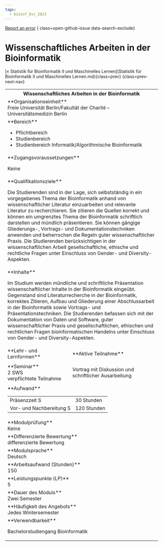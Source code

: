 ```yaml
---
tags:
  - bioinf_bsc_2023
---
```

[Report an error](https://github.com/SGSSGene/FUB-SUP/issues/new?title=Error%20in%20%22Wissenschaftliches%20Arbeiten%20in%20der%20Bioinformatik%22&body=There%20seems%20to%20be%20an%20error%20in%20module%20%22Wissenschaftliches%20Arbeiten%20in%20der%20Bioinformatik%22%2E%0A%0A%3CDescribe%20here%20a%20slightly%20more%20detailed%20description%20of%20what%20is%20wrong%3E&labels=bug)
{ class=open-github-issue data-search-exclude}

# Wissenschaftliches Arbeiten in der Bioinformatik

[« Statistik für Bioinformatik II und Maschinelles Lernen](Statistik für Bioinformatik II und Maschinelles Lernen.md){class=prev}
{class=prev-next-nav}

<table markdown id="moduledesc">
<tr markdown class="moduledesc_head"><th colspan="2">Wissenschaftliches Arbeiten in der Bioinformatik </th></tr>
<tr markdown><td colspan="2">**Organisationseinheit**   <br>Freie Universität Berlin/Fakultät der Charité – Universitätsmedizin Berlin</td></tr>

<tr markdown><td colspan="2">**Bereich**<br>


- Pflichtbereich
- Studienbereich
- Studienbereich Informatik/Algorithmische Bioinformatik

</td></tr>

<tr markdown><td colspan="2">**Zugangsvoraussetzungen** <br>

Keine


</td></tr>
<tr markdown><td colspan="2">**Qualifikationsziele**    <br>

Die Studierenden sind in der Lage, sich selbstständig in ein vorgegebenes
Thema der Bioinformatik anhand von wissenschaftlicher Literatur
einzuarbeiten und relevante Literatur zu recherchieren. Sie zitieren die
Quellen korrekt und können ein umgrenztes Thema der Bioinformatik
schriftlich darstellen und mündlich präsentieren. Sie können gängige
Gliederungs-, Vortrags- und Dokumentationstechniken anwenden und beherrschen
die Regeln guter wissenschaftlicher Praxis. Die Studierenden berücksichtigen
in der wissenschaftlichen Arbeit gesellschaftliche, ethische und rechtliche
Fragen unter Einschluss von Gender- und Diversity-Aspekten.


</td></tr>
<tr markdown><td colspan="2">**Inhalte**                <br>

Im Studium werden mündliche und schriftliche Präsentation wissenschaftlicher
Inhalte in der Bioinformatik eingeübt. Gegenstand sind Literaturrecherche in
der Bioinformatik, korrektes Zitieren, Aufbau und Gliederung einer
Abschlussarbeit in der Bioinformatik sowie Vortrags- und
Präsentationstechniken. Die Studierenden befassen sich mit der Dokumentation
von Daten und Software, guter wissenschaftlicher Praxis und
gesellschaftlichen, ethischen und rechtlichen Fragen bioinformatischen
Handelns unter Einschluss von Gender- und Diversity-Aspekten.


</td></tr>

<tr markdown><td>**Lehr- und Lernformen**</td><td>**Aktive Teilnahme**</td></tr>
<tr markdown><td> **Seminar** <br>2 SWS <br> verpflichtete Teilnahme</td><td>

Vortrag mit Diskussion und schriftlicher Ausarbeitung
</td></tr>
<tr markdown><td colspan="2">**Aufwand**                <br>
<table class="aufwand_table">
<tr><td>Präsenzzeit S</td><td>30 Stunden</td></tr>
<tr><td>Vor- und Nachbereitung S</td><td>120 Stunden</td></tr>
</table>

</td></tr>
<tr markdown><td colspan="2">**Modulprüfung**             <br>Keine


</td></tr>
<tr markdown><td colspan="2">**Differenzierte Bewertung** <br>differenzierte Bewertung

</td></tr>
<tr markdown><td colspan="2">**Modulsprache**             <br>Deutsch</td></tr>
<tr markdown><td colspan="2">**Arbeitsaufwand (Stunden)** <br>150</td></tr>
<tr markdown><td colspan="2">**Leistungspunkte (LP)**     <br>5</td></tr>
<tr markdown><td colspan="2">**Dauer des Moduls**         <br>Zwei Semester</td></tr>
<tr markdown><td colspan="2">**Häufigkeit des Angebots**  <br>Jedes Wintersemester</td></tr>
<tr markdown><td colspan="2">**Verwendbarkeit**           <br>

Bachelorstudiengang Bioinformatik


</td></tr>

</table>
